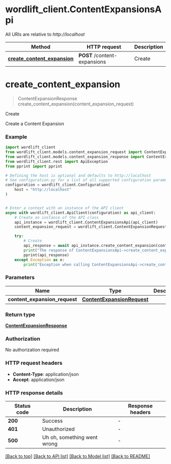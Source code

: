 # wordlift_client.ContentExpansionsApi

All URIs are relative to *http://localhost*

Method | HTTP request | Description
------------- | ------------- | -------------
[**create_content_expansion**](ContentExpansionsApi.md#create_content_expansion) | **POST** /content-expansions | Create


# **create_content_expansion**
> ContentExpansionResponse create_content_expansion(content_expansion_request)

Create

Create a Content Expansion

### Example


```python
import wordlift_client
from wordlift_client.models.content_expansion_request import ContentExpansionRequest
from wordlift_client.models.content_expansion_response import ContentExpansionResponse
from wordlift_client.rest import ApiException
from pprint import pprint

# Defining the host is optional and defaults to http://localhost
# See configuration.py for a list of all supported configuration parameters.
configuration = wordlift_client.Configuration(
    host = "http://localhost"
)


# Enter a context with an instance of the API client
async with wordlift_client.ApiClient(configuration) as api_client:
    # Create an instance of the API class
    api_instance = wordlift_client.ContentExpansionsApi(api_client)
    content_expansion_request = wordlift_client.ContentExpansionRequest() # ContentExpansionRequest | 

    try:
        # Create
        api_response = await api_instance.create_content_expansion(content_expansion_request)
        print("The response of ContentExpansionsApi->create_content_expansion:\n")
        pprint(api_response)
    except Exception as e:
        print("Exception when calling ContentExpansionsApi->create_content_expansion: %s\n" % e)
```



### Parameters


Name | Type | Description  | Notes
------------- | ------------- | ------------- | -------------
 **content_expansion_request** | [**ContentExpansionRequest**](ContentExpansionRequest.md)|  | 

### Return type

[**ContentExpansionResponse**](ContentExpansionResponse.md)

### Authorization

No authorization required

### HTTP request headers

 - **Content-Type**: application/json
 - **Accept**: application/json

### HTTP response details

| Status code | Description | Response headers |
|-------------|-------------|------------------|
**200** | Success |  -  |
**401** | Unauthorized |  -  |
**500** | Uh oh, something went wrong |  -  |

[[Back to top]](#) [[Back to API list]](../README.md#documentation-for-api-endpoints) [[Back to Model list]](../README.md#documentation-for-models) [[Back to README]](../README.md)

